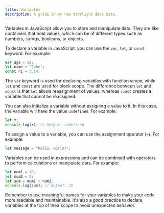 ```yaml
---
title: Variables
description: A guide in my new Starlight docs site.
---
```

Variables in JavaScript allow you to store and manipulate data. They are like containers that hold values, which can be of different types such as numbers, strings, booleans, or objects.

To declare a variable in JavaScript, you can use the `var`, `let`, or `const` keyword. For example:

```javascript
var age = 25;
let name = "John";
const PI = 3.14;
```

The `var` keyword is used for declaring variables with function scope, while `let` and `const` are used for block scope. The difference between `let` and `const` is that `let` allows reassignment of values, whereas `const` creates a variable that cannot be reassigned.

You can also initialize a variable without assigning a value to it. In this case, the variable will have the value `undefined`. For example:

```javascript
let x;
console.log(x); // Output: undefined
```

To assign a value to a variable, you can use the assignment operator (`=`). For example:

```javascript
let message = "Hello, world!";
```

Variables can be used in expressions and can be combined with operators to perform calculations or manipulate data. For example:

```javascript
let num1 = 10;
let num2 = 5;
let sum = num1 + num2;
console.log(sum); // Output: 15
```

Remember to use meaningful names for your variables to make your code more readable and maintainable. It's also a good practice to declare variables at the top of their scope to avoid unexpected behavior.

